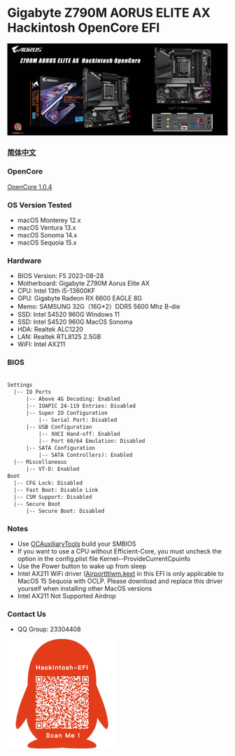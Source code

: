 # Gigabyte Z790M AORUS ELITE AX Hackintosh OpenCore EFI

![image](ScreenShot/Gigabyte-Z790M-Aorus-Elite-AX.jpg)

### [简体中文](README.zh_CN.md)

### OpenCore

[OpenCore 1.0.4](https://github.com/acidanthera/OpenCorePkg)

### OS Version Tested

- macOS Monterey 12.x
- macOS Ventura  13.x 
- macOS Sonoma  14.x 
- macOS Sequoia  15.x


### Hardware

- BIOS Version: F5  2023-08-28
- Motherboard: Gigabyte Z790M Aorus Elite AX
- CPU: Intel 13th i5-13600KF
- GPU: Gigabyte Radeon RX 6600 EAGLE 8G
- Memo: SAMSUNG  32G（16G*2）DDR5 5600 Mhz B-die
- SSD:  Intel S4520 960G Windows 11
- SSD:  Intel S4520 960G MacOS Sonoma
- HDA: Realtek ALC1220
- LAN: Realtek RTL8125 2.5GB
- WiFI: Intel AX211

### BIOS

```

Settings
  |-- IO Ports
      |-- Above 4G Decoding: Enabled
      |-- IOAPIC 24-119 Entries: Disabled
      |-- Super IO Configuration
          |-- Serial Port: Disabled
      |-- USB Configuration
          |-- XHCI Hand-off: Enabled 
          |-- Port 60/64 Emulation: Disabled
      |-- SATA Configuration
          |-- SATA Controllers): Enabled 
  |-- Miscellaneous 
      |-- VT-D: Enabled    
Boot 
  |-- CFG Lock: Disabled
  |-- Fast Boot: Disable Link
  |-- CSM Support: Disabled
  |-- Secure Boot
      |-- Secure Boot: Disabled
```

### Notes

 - Use  [OCAuxiliaryTools](https://github.com/ic005k/OCAuxiliaryTools/releases) build your SMBIOS
 - If you want to use a CPU without  Efficient-Core, you must uncheck the option in the config.plist file Kernel--ProvideCurrentCpuinfo
 - Use the Power button to wake up from sleep
 - Intel AX211 WiFi driver ([AirportItlwm.kext](https://github.com/OpenIntelWireless/itlwm/releases) in this EFI is only applicable to MacOS 15 Sequoia with OCLP. Please download and replace this driver yourself when installing other MacOS versions
 - Intel AX211 Not Supported  Airdrop



### Contact Us 

- QQ Group: 23304408

![image](ScreenShot/QRCode.png)